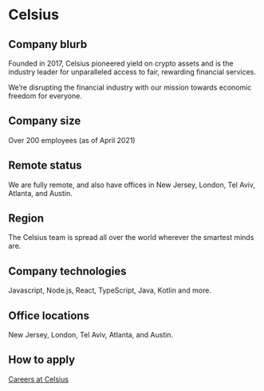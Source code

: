 # Celsius

## Company blurb

Founded in 2017, Celsius pioneered yield on crypto assets and is the industry leader for unparalleled access to fair, rewarding financial services.

We’re disrupting the financial industry with our mission towards economic freedom for everyone.

## Company size

Over 200 employees (as of April 2021)

## Remote status

We are fully remote, and also have offices in New Jersey, London, Tel Aviv, Atlanta, and Austin.

## Region

The Celsius team is spread all over the world wherever the smartest minds are.

## Company technologies

Javascript, Node.js, React, TypeScript, Java, Kotlin and more.

## Office locations

New Jersey, London, Tel Aviv, Atlanta, and Austin.

## How to apply

[Careers at Celsius](https://celsius.network/careers)
